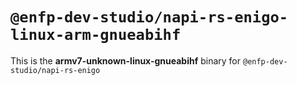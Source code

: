 # `@enfp-dev-studio/napi-rs-enigo-linux-arm-gnueabihf`

This is the **armv7-unknown-linux-gnueabihf** binary for `@enfp-dev-studio/napi-rs-enigo`
